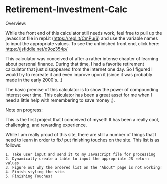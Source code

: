 # Retirement-Investment-Calc

Overview:

  While the front end of this calculator still needs work, feel free to pull up the javascript file in repl.it (https://repl.it/CmPu/6) and use the variable names to input the appropriate values. To see the unfinished front end, click here: https://jsfiddle.net/d9oz354p/
  
  This calculator was conceived of after a rather intense chapter of learning about personal finance. During that time, I had a favorite retirement calculator that just disappeared from the internet one day. So I figured I would try to recreate it and even improve upon it (since it was probably made in the early 2000's...)
  
  The basic premise of this calculator is to show the power of compounding interest over time. This calculator has been a great asset for me when I need a little help with remembering to save money ;).

  
Note on progress:

  This is the first project that I conceived of myself! It has been a really cool, challenging, and rewarding experience.
  
  While I am really proud of this site, there are still a number of things that I need to learn in order to fix/ put finishing touches on the site. This list is as follows:
  
    1. Take user input and send it to my Javascript file for processing
    2. Dynamically create a table to input the appropriate JS return values
    3. Figure out why the ordered list on the "About" page is not working!
    4. Finish styling the site.
    5. Finishing Touches!
